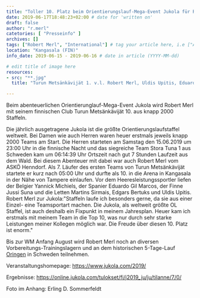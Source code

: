 ```yaml
---
title: "Toller 10. Platz beim Orientierungslauf-Mega-Event Jukola für Robert Merl"
date: 2019-06-17T18:48:23+02:00 # date for 'written on'
draft: false
author: "r.merl"
catetories: [ "Presseinfo" ]
archives: []
tags: ["Robert Merl", "International"] # tag your article here, i.e ["Austria Cup", "Robert Merl"]
location: "Kangasala (FIN)"
info_date: 2019-06-15 - 2019-06-16 # date in article (YYYY-MM-dd)

# edit title of image here
resources:
- src: "**.jpg"
  title: "Turun Metsänkävijät 1. v.l. Robert Merl, Uldis Upitis, Eduardo Gil Marcos, Edgars Bertuks, Jussi Suna, Martins Sirmais, Yannick Michiels"

---
```


Beim abenteuerlichen Orientierunglauf-Mega-Event Jukola wird Robert Merl mit seinem finnischen Club Turun Metsänkävijät 10. aus knapp 2000 Staffeln.

<!--more-->

Die jährlich ausgetragene Jukola ist die größte Orientierungslaufstaffel weltweit. Bei Damen wie auch Herren waren heuer erstmals jeweils knapp 2000 Teams am Start. Die Herren starteten am Samstag den 15.06.2019 um 23:00 Uhr in die finnische Nacht und das siegreiche Team Stora Tuna 1 aus Schweden kam um 06:14:39 Uhr Ortszeit nach gut 7 Stunden Laufzeit aus dem Wald. Bei diesem Abenteuer mit dabei war auch Robert Merl vom ASKÖ Henndorf. Als 7. Läufer des ersten Teams von Turun Metsänkävijät startete er kurz nach 05:00 Uhr und durfte als 10. in die Arena in Kangasala in der Nähe von Tampere einlaufen. Vor dem Heeresleistungssportler liefen der Belgier Yannick Michiels, der Spanier Eduardo Gil Marcos, der Finne Jussi Suna und die Letten Martins Sirmais, Edgars Bertuks und Uldis Upitis. 
Robert Merl zur Jukola:"Staffeln laufe ich besonders gerne, da sie aus einer Einzel- eine Teamsportart machen. Die Jukola, als weltweit größte OL Staffel, ist auch deshalb ein Fixpunkt in meinem Jahresplan. Heuer kam ich erstmals mit meinem Team in die Top 10, was nur durch sehr starke Leistungen meiner Kollegen möglich war. Die Freude über diesen 10. Platz ist enorm."

Bis zur WM Anfang August wird Robert Merl noch an diversen Vorbereitungs-Trainingslagern und an dem historischen 5-Tage-Lauf [Oringen](http://www.oringen.se/) in Schweden teilnehmen.

Veranstaltungshomepage: https://www.jukola.com/2019/

Ergebnisse: https://online.jukola.com/tulokset/fi/j2019_ju/ju/tilanne/7/0/

Foto im Anhang: Erling D. Sommerfeldt
